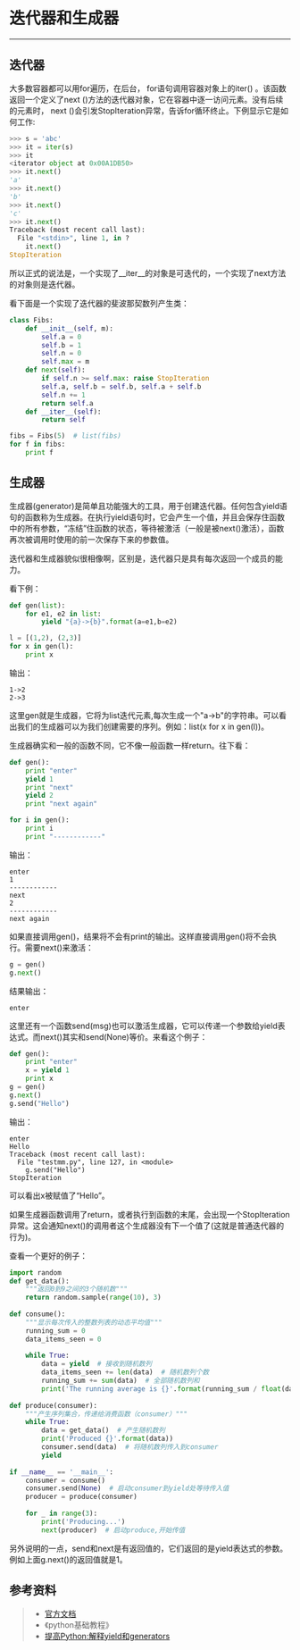 # 迭代器和生成器
---

## 迭代器
大多数容器都可以用for遍历，在后台， for语句调用容器对象上的iter() 。该函数返回一个定义了next ()方法的迭代器对象，它在容器中逐一访问元素。没有后续的元素时， next ()会引发StopIteration异常，告诉for循环终止。下例显示它是如何工作:
```python
>>> s = 'abc'
>>> it = iter(s)
>>> it
<iterator object at 0x00A1DB50>
>>> it.next()
'a'
>>> it.next()
'b'
>>> it.next()
'c'
>>> it.next()
Traceback (most recent call last):
  File "<stdin>", line 1, in ?
    it.next()
StopIteration
```
所以正式的说法是，一个实现了\_\_iter\_\_的对象是可迭代的，一个实现了next方法的对象则是迭代器。

看下面是一个实现了迭代器的斐波那契数列产生类：
```python
class Fibs:
    def __init__(self, m):
        self.a = 0
        self.b = 1
        self.n = 0
        self.max = m
    def next(self):
        if self.n >= self.max: raise StopIteration
        self.a, self.b = self.b, self.a + self.b
        self.n += 1
        return self.a
    def __iter__(self):
        return self

fibs = Fibs(5)  # list(fibs)
for f in fibs:
    print f
```


## 生成器
生成器(generator)是简单且功能强大的工具，用于创建迭代器。任何包含yield语句的函数称为生成器。在执行yield语句时，它会产生一个值，并且会保存住函数中的所有参数，“冻结”住函数的状态，等待被激活（一般是被next()激活），函数再次被调用时使用的前一次保存下来的参数值。

迭代器和生成器貌似很相像啊，区别是，迭代器只是具有每次返回一个成员的能力。

看下例：
```python
def gen(list):
    for e1, e2 in list:
        yield "{a}->{b}".format(a=e1,b=e2)

l = [(1,2), (2,3)]
for x in gen(l):
    print x
```
输出：
```
1->2
2->3
```
这里gen就是生成器，它将为list迭代元素,每次生成一个"a->b"的字符串。可以看出我们的生成器可以为我们创建需要的序列。例如：list(x for x in gen(l))。

生成器确实和一般的函数不同，它不像一般函数一样return。往下看：
```python
def gen():
    print "enter"
    yield 1
    print "next"
    yield 2
    print "next again"

for i in gen():
    print i
    print "------------"
```
输出：
```
enter
1
------------
next
2
------------
next again
```
如果直接调用gen()，结果将不会有print的输出。这样直接调用gen()将不会执行。需要next()来激活：
```python
g = gen() 
g.next()
```
结果输出：
```
enter
```
这里还有一个函数send(msg)也可以激活生成器，它可以传递一个参数给yield表达式。而next()其实和send(None)等价。来看这个例子：
```python
def gen():
    print "enter"
    x = yield 1 
    print x
g = gen() 
g.next()
g.send("Hello")
```
输出：
```
enter
Hello
Traceback (most recent call last):
  File "testmm.py", line 127, in <module>
    g.send("Hello")
StopIteration
```
可以看出x被赋值了“Hello”。

如果生成器函数调用了return，或者执行到函数的末尾，会出现一个StopIteration异常。这会通知next()的调用者这个生成器没有下一个值了(这就是普通迭代器的行为)。

查看一个更好的例子：
```python
import random
def get_data():
    """返回0到9之间的3个随机数"""
    return random.sample(range(10), 3)
 
def consume():
    """显示每次传入的整数列表的动态平均值"""
    running_sum = 0
    data_items_seen = 0
 
    while True:
        data = yield  # 接收到随机数列
        data_items_seen += len(data)  # 随机数列个数
        running_sum += sum(data)  # 全部随机数列和
        print('The running average is {}'.format(running_sum / float(data_items_seen)))
 
def produce(consumer):
    """产生序列集合，传递给消费函数（consumer）"""
    while True:
        data = get_data()  # 产生随机数列
        print('Produced {}'.format(data))
        consumer.send(data)  # 将随机数列传入到consumer
        yield
 
if __name__ == '__main__':
    consumer = consume()
    consumer.send(None)  # 启动consumer到yield处等待传入值
    producer = produce(consumer)
 
    for _ in range(3):
        print('Producing...')
        next(producer)  # 启动produce,开始传值
```

另外说明的一点，send和next是有返回值的，它们返回的是yield表达式的参数。例如上面g.next()的返回值就是1。




## 参考资料
> + [官方文档](https://docs.python.org/2/tutorial/index.html)
> + 《python基础教程》
> + [提高Python:解释yield和generators](http://www.oschina.net/translate/improve-your-python-yield-and-generators-explained)
